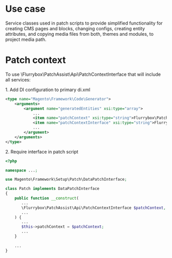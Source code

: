 # Use case

Service classes used in patch scripts to provide simplified functionality for creating CMS pages and blocks, changing configs, creating entity attributes, and copying media files from both, themes and modules, to project media path.

# Patch context

To use \Flurrybox\PatchAssist\Api\PatchContextInterface that will include all services:

1\. Add DI configuration to primary di.xml

```xml
<type name="Magento\Framework\Code\Generator">
    <arguments>
        <argument name="generatedEntities" xsi:type="array">
            ...
            <item name="patchContext" xsi:type="string">Flurrybox\PatchAssist\Code\Generator\PatchContextGenerator</item>
            <item name="patchContextInterface" xsi:type="string">Flurrybox\PatchAssist\Code\Generator\PatchContextInterfaceGenerator</item>
            ...
        </argument>
    </arguments>
</type>

```
2\. Require interface in patch script

```php
<?php

namespace ...;

use Magento\Framework\Setup\Patch\DataPatchInterface;

class Patch implements DataPatchInterface
{
    public function __construct(
       ...
       \Flurrybox\PatchAssist\Api\PatchContextInterface $patchContext,
       ...
    ) {
       ...
       $this->patchContext = $patchContext;
       ...
    }
    
    ...
}
```
